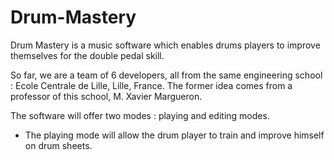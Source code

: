 # Drum-Mastery
Drum Mastery is a music software which enables drums players to improve themselves for the double pedal skill.

So far, we are a team of 6 developers, all from the same engineering school : Ecole Centrale de Lille, Lille, France. The former idea comes from a professor of this school, M. Xavier Margueron.

The software will offer two modes : playing and editing modes.
- The playing mode will allow the drum player to train and improve himself on drum sheets.

